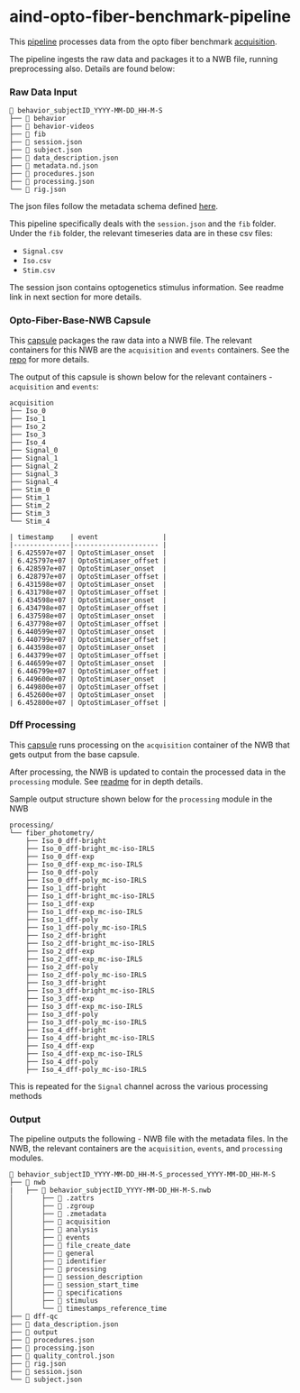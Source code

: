 # aind-opto-fiber-benchmark-pipeline

This [pipeline](https://codeocean.allenneuraldynamics.org/capsule/2735201/tree) processes data from the opto fiber benchmark [acquisition](https://github.com/AllenNeuralDynamics/FIP_DAQ_Control_IndicatorBenchmarking).

The pipeline ingests the raw data and packages it to a NWB file, running preprocessing also. Details are found below:

### Raw Data Input
```
📂 behavior_subjectID_YYYY-MM-DD_HH-M-S
├── 📂 behavior
├── 📂 behavior-videos
├── 📂 fib
├── 📄 session.json
├── 📄 subject.json
├── 📄 data_description.json
├── 📄 metadata.nd.json
├── 📄 procedures.json
├── 📄 processing.json
└── 📄 rig.json
```

The json files follow the metadata schema defined [here](https://github.com/AllenNeuralDynamics/aind-data-schema).

This pipeline specifically deals with the `session.json` and the `fib` folder. Under the `fib` folder, the relevant timeseries data are in these csv files: 
  - `Signal.csv`
  - `Iso.csv`
  - `Stim.csv`

The session json contains optogenetics stimulus information. See readme link in next section for more details.

### Opto-Fiber-Base-NWB Capsule 
This [capsule](https://codeocean.allenneuraldynamics.org/capsule/4644449/tree) packages the raw data into a NWB file. The relevant containers for this NWB are the `acquisition` and `events` containers. See the [repo](https://github.com/AllenNeuralDynamics/aind-opto-fiber-benchmark-nwb-base-capsule) for more details.

The output of this capsule is shown below for the relevant containers - `acquisition` and `events`:

```
acquisition
├── Iso_0
├── Iso_1
├── Iso_2
├── Iso_3
├── Iso_4
├── Signal_0
├── Signal_1
├── Signal_2
├── Signal_3
├── Signal_4
├── Stim_0
├── Stim_1
├── Stim_2
├── Stim_3
└── Stim_4
```

```
| timestamp    | event                |
|--------------|--------------------- |
| 6.425597e+07 | OptoStimLaser_onset  |
| 6.425797e+07 | OptoStimLaser_offset |
| 6.428597e+07 | OptoStimLaser_onset  |
| 6.428797e+07 | OptoStimLaser_offset |
| 6.431598e+07 | OptoStimLaser_onset  |
| 6.431798e+07 | OptoStimLaser_offset |
| 6.434598e+07 | OptoStimLaser_onset  |
| 6.434798e+07 | OptoStimLaser_offset |
| 6.437598e+07 | OptoStimLaser_onset  |
| 6.437798e+07 | OptoStimLaser_offset |
| 6.440599e+07 | OptoStimLaser_onset  |
| 6.440799e+07 | OptoStimLaser_offset |
| 6.443598e+07 | OptoStimLaser_onset  |
| 6.443799e+07 | OptoStimLaser_offset |
| 6.446599e+07 | OptoStimLaser_onset  |
| 6.446799e+07 | OptoStimLaser_offset |
| 6.449600e+07 | OptoStimLaser_onset  |
| 6.449800e+07 | OptoStimLaser_offset |
| 6.452600e+07 | OptoStimLaser_onset  |
| 6.452800e+07 | OptoStimLaser_offset |
```

### Dff Processing
This [capsule](https://codeocean.allenneuraldynamics.org/capsule/1001867/tree) runs processing on the `acquisition` container of the NWB that gets output from the base capsule.

After processing, the NWB is updated to contain the processed data in the `processing` module. See [readme](https://github.com/AllenNeuralDynamics/aind-fip-dff) for in depth details.

Sample output structure shown below for the `processing` module in the NWB

```
processing/
└── fiber_photometry/
    ├── Iso_0_dff-bright
    ├── Iso_0_dff-bright_mc-iso-IRLS
    ├── Iso_0_dff-exp
    ├── Iso_0_dff-exp_mc-iso-IRLS
    ├── Iso_0_dff-poly
    ├── Iso_0_dff-poly_mc-iso-IRLS
    ├── Iso_1_dff-bright
    ├── Iso_1_dff-bright_mc-iso-IRLS
    ├── Iso_1_dff-exp
    ├── Iso_1_dff-exp_mc-iso-IRLS
    ├── Iso_1_dff-poly
    ├── Iso_1_dff-poly_mc-iso-IRLS
    ├── Iso_2_dff-bright
    ├── Iso_2_dff-bright_mc-iso-IRLS
    ├── Iso_2_dff-exp
    ├── Iso_2_dff-exp_mc-iso-IRLS
    ├── Iso_2_dff-poly
    ├── Iso_2_dff-poly_mc-iso-IRLS
    ├── Iso_3_dff-bright
    ├── Iso_3_dff-bright_mc-iso-IRLS
    ├── Iso_3_dff-exp
    ├── Iso_3_dff-exp_mc-iso-IRLS
    ├── Iso_3_dff-poly
    ├── Iso_3_dff-poly_mc-iso-IRLS
    ├── Iso_4_dff-bright
    ├── Iso_4_dff-bright_mc-iso-IRLS
    ├── Iso_4_dff-exp
    ├── Iso_4_dff-exp_mc-iso-IRLS
    ├── Iso_4_dff-poly
    ├── Iso_4_dff-poly_mc-iso-IRLS
```

This is repeated for the `Signal` channel across the various processing methods

### Output
The pipeline outputs the following - NWB file with the metadata files. In the NWB, the relevant containers are the `acquisition`, `events`, and `processing` modules.

```
📂 behavior_subjectID_YYYY-MM-DD_HH-M-S_processed_YYYY-MM-DD_HH-M-S
├── 📂 nwb
|   ├── 📂 behavior_subjectID_YYYY-MM-DD_HH-M-S.nwb
│       ├── 📄 .zattrs
│       ├── 📄 .zgroup
│       ├── 📄 .zmetadata
│       ├── 📂 acquisition
│       ├── 📂 analysis
│       ├── 📂 events
│       ├── 📂 file_create_date
│       ├── 📂 general
│       ├── 📂 identifier
│       ├── 📂 processing
│       ├── 📂 session_description
│       ├── 📂 session_start_time
│       ├── 📂 specifications
│       ├── 📂 stimulus
│       └── 📂 timestamps_reference_time
├── 📂 dff-qc
├── 📄 data_description.json
├── 📄 output
├── 📄 procedures.json
├── 📄 processing.json
├── 📄 quality_control.json
├── 📄 rig.json
├── 📄 session.json
└── 📄 subject.json
```


